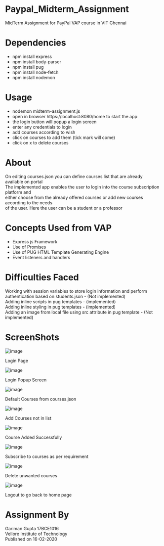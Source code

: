 # Paypal_Midterm_Assignment
MidTerm Assignment for PayPal VAP course in VIT Chennai

# Dependencies
- npm install express  
- npm install body-parser  
- npm install pug  
- npm install node-fetch  
- npm install nodemon  

# Usage
- nodemon midterm-assignment.js 
- open in browser https://localhost:8080/home to start the app   
- the login button will popup a login screen  
- enter any credentials to login  
- add courses according to wish  
- click on courses to add them (tick mark will come)  
- click on x to delete courses  

# About

On editing courses.json you can define courses list that are already available on portal  
The implemented app enables the user to login into the course subscription platform and  
either choose from the already offered courses or add new courses according to the needs  
of the user. Here the user can be a student or a professor  

# Concepts Used from VAP

- Express js Framework
- Use of Promises
- Use of PUG HTML Template Generating Engine
- Event listeners and handlers

# Difficulties Faced

Working with session variables to store login information and perform authentication based on students.json - (Not implemented)  
Adding inline scripts in pug templates - (implemented)  
Adding inline styling in pug templates - (implemented)  
Adding an image from local file using src attribute in pug template - (Not implemented)  

# ScreenShots

![image](https://user-images.githubusercontent.com/42300415/74602102-72090b80-50cb-11ea-8a7a-8a983f36dfd5.png)  
  
Login Page  
  
![image](https://user-images.githubusercontent.com/42300415/74602116-9a910580-50cb-11ea-9d20-0c642319249c.png)  
  
Login Popup Screen  
    
![image](https://user-images.githubusercontent.com/42300415/74602130-b3012000-50cb-11ea-9e7f-414b53160695.png)  
  
Default Courses from courses.json  
  
![image](https://user-images.githubusercontent.com/42300415/74602144-cf9d5800-50cb-11ea-8d60-16fed793f9d6.png)  
  
Add Courses not in list  
  
![image](https://user-images.githubusercontent.com/42300415/74602150-db891a00-50cb-11ea-87d1-f6a348ee8fa5.png)  
  
Course Added Successfully  
  
![image](https://user-images.githubusercontent.com/42300415/74602157-eba0f980-50cb-11ea-8083-1a2d531f855e.png)  
  
Subscribe to courses as per requirement  
  
![image](https://user-images.githubusercontent.com/42300415/74602164-f9ef1580-50cb-11ea-9cdb-6c56b8832d4a.png)  
  
Delete unwanted courses  
  
![image](https://user-images.githubusercontent.com/42300415/74602102-72090b80-50cb-11ea-8a7a-8a983f36dfd5.png)  
  
Logout to go back to home page   

# Assignment By
Gariman Gupta 17BCE1016  
Vellore Institute of Technology  
Published on 16-02-2020  
